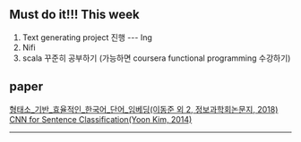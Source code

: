 ## Must do it!!! This week
1. Text generating project 진행 --- Ing <br>
2. Nifi <br>
3. scala 꾸준히 공부하기 (가능하면 coursera functional programming 수강하기)

## paper
[형태소_기반_효율적인_한국어_단어_임베딩(이동준 외 2, 정보과학회논문지, 2018)](https://bangdaeng2.tistory.com/2?category=757926)<br>
[CNN for Sentence Classification(Yoon Kim, 2014)](https://bangdaeng2.tistory.com/category/Paper%20Review)
<hr>
